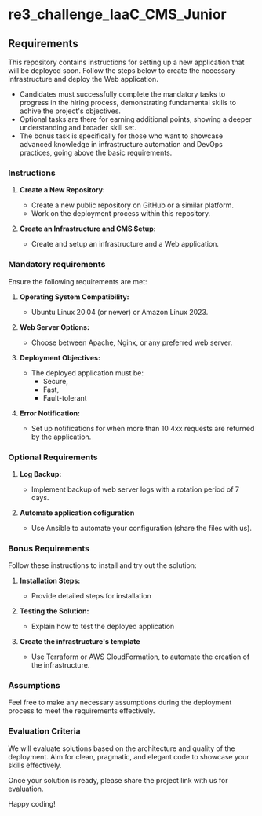 # re3_challenge_IaaC_CMS_Junior

## Requirements
This repository contains instructions for setting up a new application that will be deployed soon. Follow the steps below to create the necessary infrastructure and deploy the Web application.

- Candidates must successfully complete the mandatory tasks to progress in the hiring process, demonstrating fundamental skills to achive the project's objectives. 
- Optional tasks are there for earning additional points, showing a deeper understanding and broader skill set. 
- The bonus task is specifically for those who want to showcase advanced knowledge in infrastructure automation and DevOps practices, going above the basic requirements.

### Instructions

1. **Create a New Repository:**
   - Create a new public repository on GitHub or a similar platform.
   - Work on the deployment process within this repository.

2. **Create an Infrastructure and CMS Setup:**
   - Create and setup an infrastructure and a Web application.
   
### Mandatory requirements

Ensure the following requirements are met:

1. **Operating System Compatibility:**
   - Ubuntu Linux 20.04 (or newer) or Amazon Linux 2023.

2. **Web Server Options:**
   - Choose between Apache, Nginx, or any preferred web server.

3. **Deployment Objectives:**
   - The deployed application must be:
     - Secure,
     - Fast,
     - Fault-tolerant

4. **Error Notification:**
   - Set up notifications for when more than 10 4xx requests are returned by the application.
   
### Optional Requirements

1. **Log Backup:**
   - Implement backup of web server logs with a rotation period of 7 days.
     
2. **Automate application cofiguration**
   - Use Ansible to automate your configuration (share the files with us).

### Bonus Requirements

Follow these instructions to install and try out the solution:

1. **Installation Steps:**
   - Provide detailed steps for installation

2. **Testing the Solution:**
   - Explain how to test the deployed application
  
3. **Create the infrastructure's template**
   - Use Terraform or AWS CloudFormation, to automate the creation of the infrastructure.

### Assumptions

Feel free to make any necessary assumptions during the deployment process to meet the requirements effectively.

### Evaluation Criteria

We will evaluate solutions based on the architecture and quality of the deployment. Aim for clean, pragmatic, and elegant code to showcase your skills effectively.

Once your solution is ready, please share the project link with us for evaluation.

Happy coding!
